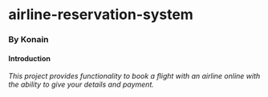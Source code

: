 # airline-reservation-system
### By Konain
#### Introduction
_This project provides functionality to book a flight with an airline online with the ability to give your details and payment._
